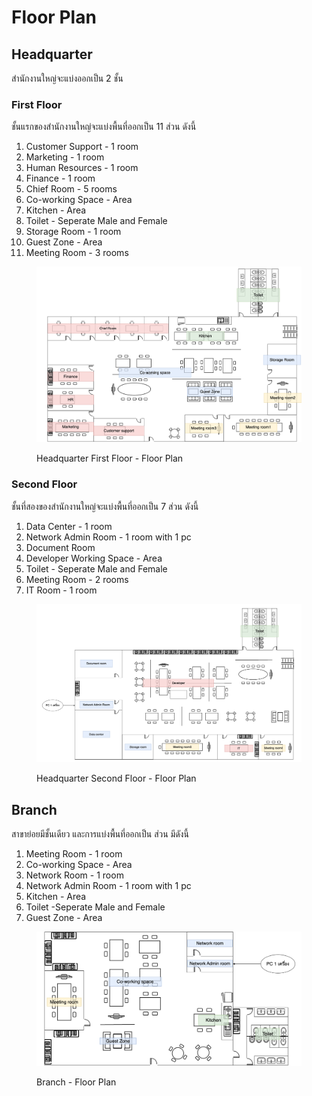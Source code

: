# Floor Plan

## Headquarter

สำนักงานใหญ่จะแบ่งออกเป็น 2 ชั้น

### First Floor

ชั้นแรกของสำนักงานใหญ่จะแบ่งพื้นที่ออกเป็น 11 ส่วน ดังนี้

1. Customer Support - 1 room
2. Marketing - 1 room
3. Human Resources - 1 room
4. Finance - 1 room
5. Chief Room - 5 rooms
6. Co-working Space - Area
7. Kitchen - Area
8. Toilet - Seperate Male and Female
9. Storage Room - 1 room
10. Guest Zone - Area
11. Meeting Room - 3 rooms

<figure><img src="../.gitbook/assets/Branch_floor_plan-HQ 1st-floor.drawio.png" alt=""><figcaption><p>Headquarter First Floor - Floor Plan</p></figcaption></figure>

### Second Floor

ชั้นที่สองของสำนักงานใหญ่จะแบ่งพื้นที่ออกเป็น 7 ส่วน ดังนี้

1. Data Center - 1 room
2. Network Admin Room - 1 room with 1 pc
3. Document Room
4. Developer Working Space - Area
5. Toilet - Seperate Male and Female
6. Meeting Room - 2 rooms
7. IT Room - 1 room

<figure><img src="../.gitbook/assets/Branch_floor_plan-HQ 2nd-floor.drawio.png" alt=""><figcaption><p>Headquarter Second Floor - Floor Plan</p></figcaption></figure>

## Branch

สาขาย่อยมีชั้นเดียว และการแบ่งพื้นที่ออกเป็น ส่วน มีดังนี้

1. Meeting Room - 1 room
2. Co-working Space - Area
3. Network Room - 1 room
4. Network Admin Room - 1 room with 1 pc
5. Kitchen - Area
6. Toilet -Seperate Male and Female
7. Guest Zone - Area

<figure><img src="../.gitbook/assets/Branch_floor_plan-Branch.drawio.png" alt=""><figcaption><p>Branch - Floor Plan</p></figcaption></figure>
